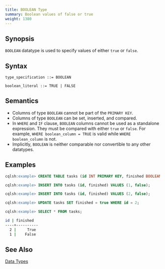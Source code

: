 ```yaml
---
title: BOOLEAN Type
summary: Boolean values of false or true
weight: 1380
---
```


## Synopsis

`BOOLEAN` datatype is used to specify values of either `true` or `false`.

## Syntax
```
type_specification ::= BOOLEAN

boolean_literal ::= TRUE | FALSE
```

## Semantics

- Columns of type `BOOLEAN` cannot be part of the `PRIMARY KEY`.
- Columns of type `BOOLEAN` can be set, inserted, and compared.
- In `WHERE` and `IF` clause, `BOOLEAN` columns cannot be used as a standalone expression. They must be compared with either `true` or `false`. For example, `WHERE boolean_column = TRUE` is valid while `WHERE boolean_column` is not.
- Implicitly, `BOOLEAN` is neither comparable nor convertible to any other datatypes.

## Examples

```{.sql .copy .separator-gt}
cqlsh:example> CREATE TABLE tasks (id INT PRIMARY KEY, finished BOOLEAN);
```
```{.sql .copy .separator-gt}
cqlsh:example> INSERT INTO tasks (id, finished) VALUES (1, false);
```
```{.sql .copy .separator-gt}
cqlsh:example> INSERT INTO tasks (id, finished) VALUES (2, false);
```
```{.sql .copy .separator-gt}
cqlsh:example> UPDATE tasks SET finished = true WHERE id = 2;
```
```{.sql .copy .separator-gt}
cqlsh:example> SELECT * FROM tasks;
```
```sh
id | finished
----+----------
  2 |     True
  1 |    False
```

## See Also

[Data Types](..#datatypes)
